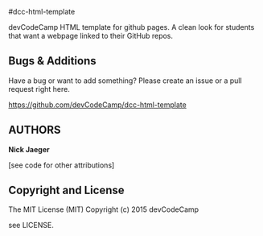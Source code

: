 #dcc-html-template

devCodeCamp HTML template for github pages. A clean look for students that want a webpage linked to their GitHub repos.


Bugs & Additions
----------------

Have a bug or want to add something? Please create an issue or a pull request right here.

https://github.com/devCodeCamp/dcc-html-template


AUTHORS
-------

**Nick Jaeger**

[see code for other attributions]


Copyright and License
---------------------

The MIT License (MIT)
Copyright (c) 2015 devCodeCamp

see LICENSE.
